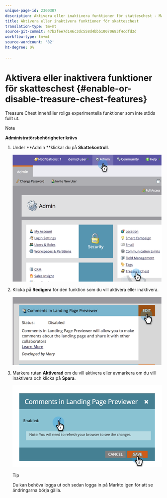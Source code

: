```yaml
---
unique-page-id: 2360307
description: Aktivera eller inaktivera funktioner för skatteschest - Marketo Docs - Produktdokumentation
title: Aktivera eller inaktivera funktioner för skatteschest
translation-type: tm+mt
source-git-commit: 47b2fee7d146c3dc558d4bbb10070683f4cdfd3d
workflow-type: tm+mt
source-wordcount: '82'
ht-degree: 0%

---
```



# Aktivera eller inaktivera funktioner för skatteschest {#enable-or-disable-treasure-chest-features}

Treasure Chest innehåller roliga experimentella funktioner som inte stöds fullt ut.

>[!NOTE]
>
>**Administratörsbehörigheter krävs**

1. Under **Admin **klickar du på **Skattekontroll**.

   ![](assets/image2014-9-16-17-3a0-3a36.png)

1. Klicka på **Redigera** för den funktion som du vill aktivera eller inaktivera.

   ![](assets/image2014-9-16-16-3a53-3a42.png)

1. Markera rutan **Aktiverad** om du vill aktivera eller avmarkera om du vill inaktivera och klicka på **Spara**.

   ![](assets/image2014-9-16-16-3a53-3a53.png)

   >[!TIP]
   >
   >
   >Du kan behöva logga ut och sedan logga in på Markto igen för att se ändringarna börja gälla.

